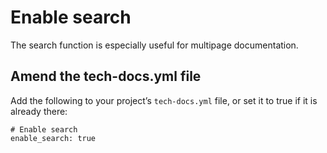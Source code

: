 # Enable search

The search function is especially useful for multipage documentation.

## Amend the tech-docs.yml file

Add the following to your project’s `tech-docs.yml` file, or set it to true if it is already there:

```
# Enable search
enable_search: true
```

